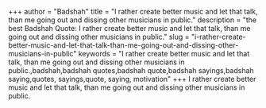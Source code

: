 +++
author = "Badshah"
title = "I rather create better music and let that talk, than me going out and dissing other musicians in public."
description = "the best Badshah Quote: I rather create better music and let that talk, than me going out and dissing other musicians in public."
slug = "i-rather-create-better-music-and-let-that-talk-than-me-going-out-and-dissing-other-musicians-in-public"
keywords = "I rather create better music and let that talk, than me going out and dissing other musicians in public.,badshah,badshah quotes,badshah quote,badshah sayings,badshah saying,quotes, sayings,quote, saying, motivation"
+++
I rather create better music and let that talk, than me going out and dissing other musicians in public.
